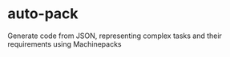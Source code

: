 # auto-pack
Generate code from JSON, representing complex tasks and their requirements using Machinepacks

